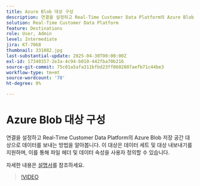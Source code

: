 ```yaml
---
title: Azure Blob 대상 구성
description: 연결을 설정하고 Real-Time Customer Data Platform의 Azure Blob 저장 공간 대상으로 데이터를 보내는 방법을 알아봅니다.
solution: Real-Time Customer Data Platform
feature: Destinations
role: User, Admin
level: Intermediate
jira: KT-7068
thumbnail: 331082.jpg
last-substantial-update: 2025-04-30T00:00:00Z
exl-id: 17340357-2e3a-4c94-b010-442fba70b216
source-git-commit: 75c01a5afa311bfbd23ff8602807aefb71c44be3
workflow-type: tm+mt
source-wordcount: '78'
ht-degree: 0%

---
```


# Azure Blob 대상 구성

연결을 설정하고 Real-Time Customer Data Platform의 Azure Blob 저장 공간 대상으로 데이터를 보내는 방법을 알아봅니다. 이 대상은 데이터 세트 및 대상 내보내기를 지원하며, 이를 통해 파일 헤더 및 데이터 속성을 사용자 정의할 수 있습니다.

자세한 내용은 [설명서](https://experienceleague.adobe.com/ko/docs/experience-platform/destinations/catalog/cloud-storage/azure-blob)를 참조하세요.

>[!VIDEO](https://video.tv.adobe.com/v/331082/?learn=on&enablevpops)

